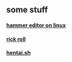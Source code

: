 ## some stuff

#### [hammer editor on linux](hammer.html)
#### [rick roll](https://www.youtube.com/watch?v=dQw4w9WgXcQ)
#### [hentai.sh](https://marekmaskarinec.github.io/hentai.sh.html)
